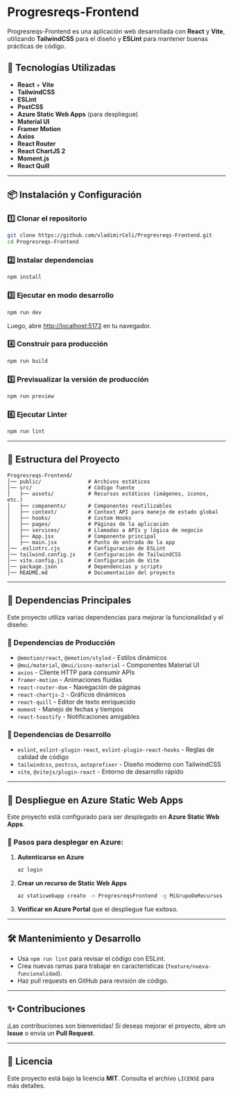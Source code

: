 # Progresreqs-Frontend

Progresreqs-Frontend es una aplicación web desarrollada con **React** y **Vite**, utilizando **TailwindCSS** para el diseño y **ESLint** para mantener buenas prácticas de código. 

## 🚀 Tecnologías Utilizadas
- **React** + **Vite**
- **TailwindCSS**
- **ESLint**
- **PostCSS**
- **Azure Static Web Apps** (para despliegue)
- **Material UI**
- **Framer Motion**
- **Axios**
- **React Router**
- **React ChartJS 2**
- **Moment.js**
- **React Quill**

---

## 📦 Instalación y Configuración

### 1️⃣ Clonar el repositorio
```sh
git clone https://github.com/vladimirCeli/Progresreqs-Frontend.git
cd Progresreqs-Frontend
```

### 2️⃣ Instalar dependencias
```sh
npm install
```

### 3️⃣ Ejecutar en modo desarrollo
```sh
npm run dev
```
Luego, abre [http://localhost:5173](http://localhost:5173) en tu navegador.

### 4️⃣ Construir para producción
```sh
npm run build
```

### 5️⃣ Previsualizar la versión de producción
```sh
npm run preview
```

### 6️⃣ Ejecutar Linter
```sh
npm run lint
```

---

## 📂 Estructura del Proyecto
```
Progresreqs-Frontend/
│── public/               # Archivos estáticos
│── src/                  # Código fuente
│   ├── assets/           # Recursos estáticos (imágenes, íconos, etc.)
│   ├── components/       # Componentes reutilizables
│   ├── context/          # Context API para manejo de estado global
│   ├── hooks/            # Custom Hooks
│   ├── pages/            # Páginas de la aplicación
│   ├── services/         # Llamadas a APIs y lógica de negocio
│   ├── App.jsx           # Componente principal
│   ├── main.jsx          # Punto de entrada de la app
│── .eslintrc.cjs         # Configuración de ESLint
│── tailwind.config.js    # Configuración de TailwindCSS
│── vite.config.js        # Configuración de Vite
│── package.json          # Dependencias y scripts
│── README.md             # Documentación del proyecto
```

---

## 📜 Dependencias Principales
Este proyecto utiliza varias dependencias para mejorar la funcionalidad y el diseño:

### 📌 Dependencias de Producción
- `@emotion/react`, `@emotion/styled` - Estilos dinámicos
- `@mui/material`, `@mui/icons-material` - Componentes Material UI
- `axios` - Cliente HTTP para consumir APIs
- `framer-motion` - Animaciones fluidas
- `react-router-dom` - Navegación de páginas
- `react-chartjs-2` - Gráficos dinámicos
- `react-quill` - Editor de texto enriquecido
- `moment` - Manejo de fechas y tiempos
- `react-toastify` - Notificaciones amigables

### 📌 Dependencias de Desarrollo
- `eslint`, `eslint-plugin-react`, `eslint-plugin-react-hooks` - Reglas de calidad de código
- `tailwindcss`, `postcss`, `autoprefixer` - Diseño moderno con TailwindCSS
- `vite`, `@vitejs/plugin-react` - Entorno de desarrollo rápido

---

## 🚀 Despliegue en Azure Static Web Apps
Este proyecto está configurado para ser desplegado en **Azure Static Web Apps**.

### 📌 Pasos para desplegar en Azure:
1. **Autenticarse en Azure**
   ```sh
   az login
   ```
2. **Crear un recurso de Static Web Apps**
   ```sh
   az staticwebapp create -n ProgresreqsFrontend -g MiGrupoDeRecursos -s https://github.com/vladimirCeli/Progresreqs-Frontend -l centralus -b main --token GITHUB_PERSONAL_ACCESS_TOKEN
   ```
3. **Verificar en Azure Portal** que el despliegue fue exitoso.

---

## 🛠 Mantenimiento y Desarrollo
- Usa `npm run lint` para revisar el código con ESLint.
- Crea nuevas ramas para trabajar en características (`feature/nueva-funcionalidad`).
- Haz pull requests en GitHub para revisión de código.

---

## ✨ Contribuciones
¡Las contribuciones son bienvenidas! Si deseas mejorar el proyecto, abre un **Issue** o envía un **Pull Request**.

---

## 📜 Licencia
Este proyecto está bajo la licencia **MIT**. Consulta el archivo `LICENSE` para más detalles.

